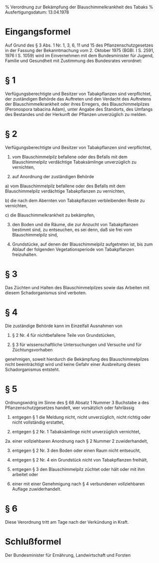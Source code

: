 % Verordnung zur Bekämpfung der Blauschimmelkrankheit des Tabaks
% Ausfertigungsdatum: 13.04.1978
 
# Eingangsformel

Auf Grund des § 3 Abs. 1 Nr. 1, 3, 6, 11 und 15 des Pflanzenschutzgesetzes in der Fassung der Bekanntmachung vom 2. Oktober 1975 (BGBl. I S. 2591, 1976 I S. 1059) wird im Einvernehmen mit dem Bundesminister für Jugend, Familie und Gesundheit mit Zustimmung des Bundesrates verordnet:

# § 1

Verfügungsberechtigte und Besitzer von Tabakpflanzen sind verpflichtet, der zuständigen Behörde das Auftreten und den Verdacht des Auftretens der Blauschimmelkrankheit oder ihres Erregers, des Blauschimmelpilzes (Peronospora tabacina Adam), unter Angabe des Standorts, des Umfangs des Bestandes und der Herkunft der Pflanzen unverzüglich zu melden.

# § 2

Verfügungsberechtigte und Besitzer von Tabakpflanzen sind verpflichtet,

1. vom Blauschimmelpilz befallene oder des Befalls mit dem Blauschimmelpilz verdächtige Tabaksämlinge unverzüglich zu vernichten,

2. auf Anordnung der zuständigen Behörde

a) vom Blauschimmelpilz befallene oder des Befalls mit dem Blauschimmelpilz verdächtige Tabakpflanzen zu vernichten,

b) die nach dem Abernten von Tabakpflanzen verbleibenden Reste zu vernichten,

c) die Blauschimmelkrankheit zu bekämpfen,

3. den Boden und die Räume, die zur Anzucht von Tabakpflanzen bestimmt sind, zu entseuchen, es sei denn, daß sie frei vom Blauschimmelpilz sind,

4. Grundstücke, auf denen der Blauschimmelpilz aufgetreten ist, bis zum Ablauf der folgenden Vegetationsperiode von Tabakpflanzen freizuhalten.

# § 3

Das Züchten und Halten des Blauschimmelpilzes sowie das Arbeiten mit diesem Schadorganismus sind verboten.

# § 4

Die zuständige Behörde kann im Einzelfall Ausnahmen von

1. § 2 Nr. 4 für nichtbefallene Teile von Grundstücken,

2. § 3 für wissenschaftliche Untersuchungen und Versuche und für Züchtungsvorhaben

genehmigen, soweit hierdurch die Bekämpfung des Blauschimmelpilzes nicht beeinträchtigt wird und keine Gefahr einer Ausbreitung dieses Schadorganismus entsteht.

# § 5

Ordnungswidrig im Sinne des § 68 Absatz 1 Nummer 3 Buchstabe a des Pflanzenschutzgesetzes handelt, wer vorsätzlich oder fahrlässig

1. entgegen § 1 die Meldung nicht, nicht unverzüglich, nicht richtig oder nicht vollständig erstattet,

2. entgegen § 2 Nr. 1 Tabaksämlinge nicht unverzüglich vernichtet,

2a. einer vollziehbaren Anordnung nach § 2 Nummer 2 zuwiderhandelt,

3. entgegen § 2 Nr. 3 den Boden oder einen Raum nicht entseucht,

4. entgegen § 2 Nr. 4 ein Grundstück nicht von Tabakpflanzen freihält,

5. entgegen § 3 den Blauschimmelpilz züchtet oder hält oder mit ihm arbeitet oder

6. einer mit einer Genehmigung nach § 4 verbundenen vollziehbaren Auflage zuwiderhandelt.

# § 6

Diese Verordnung tritt am Tage nach der Verkündung in Kraft.

# Schlußformel

Der Bundesminister für Ernährung, Landwirtschaft und Forsten
